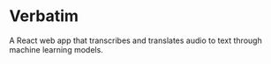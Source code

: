 # Verbatim

A React web app that transcribes and translates audio to text through machine learning models.